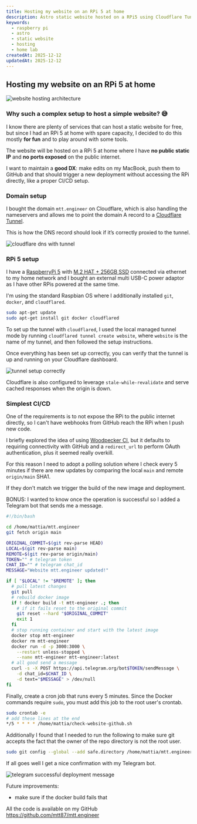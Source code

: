 ```yaml
---
title: Hosting my website on an RPi 5 at home
description: Astro static website hosted on a RPi5 using Cloudflare Tunnel.
keywords:
  - raspberry pi
  - astro
  - static website
  - hosting
  - home lab
createdAt: 2025-12-12
updatedAt: 2025-12-12
---
```


## Hosting my website on an RPi 5 at home

<img alt="website hosting architecture" src="/images/website_hosting_rpi.png" />

### Why such a complex setup to host a simple website? 😅

I know there are plenty of services that can host a static website for free, but since I had an RPi 5 at home with spare capacity, I decided to do this mostly **for fun** and to play around with some tools.

The website will be hosted on a RPi 5 at home where I have **no public static IP** and **no ports exposed** on the public internet.

I want to maintain a **good DX**: make edits on my MacBook, push them to GitHub and that should trigger a new deployment without accessing the RPi directly, like a proper CI/CD setup.

### Domain setup

I bought the domain `mtt.engineer` on Cloudflare, which is also handling the nameservers and allows me to point the domain A record to a [Cloudflare Tunnel](https://developers.cloudflare.com/cloudflare-one/connections/connect-networks/).

This is how the DNS record should look if it’s correctly proxied to the tunnel.

<img alt="cloudflare dns with tunnel" src="/images/cloudflare_dns_tunnel.png" />

### RPi 5 setup

I have a [RaspberryPi 5](https://www.raspberrypi.com/products/raspberry-pi-5/) with [M.2 HAT + 256GB SSD](https://www.raspberrypi.com/products/ssd-kit/) connected via ethernet to my home network and I bought an external multi USB-C power adaptor as I have other RPis powered at the same time.

I'm using the standard Raspbian OS where I additionally installed `git`, `docker`, and `cloudflared`.

```sh
sudo apt-get update
sudo apt-get install git docker cloudflared
```

To set up the tunnel with `cloudflared`, I used the local managed tunnel mode by running `cloudflared tunnel create website`, where `website` is the name of my tunnel, and then followed the setup instructions.

Once everything has been set up correctly, you can verify that the tunnel is up and running on your Cloudflare dashboard.

<img alt="tunnel setup correctly" src="/images/tunnel_setup_correctly.png" />

Cloudflare is also configured to leverage `stale-while-revalidate` and serve cached responses when the origin is down.

### Simplest CI/CD

One of the requirements is to not expose the RPi to the public internet directly, so I can't have webhooks from GitHub reach the RPi when I push new code.

I briefly explored the idea of using [Woodpecker CI](https://woodpecker-ci.org), but it defaults to requiring connectivity with GitHub and a `redirect_url` to perform OAuth authentication, plus it seemed really overkill.

For this reason I need to adopt a polling solution where I check every 5 minutes if there are new updates by comparing the local `main` and remote `origin/main` SHA1.

If they don't match we trigger the build of the new image and deployment.

BONUS: I wanted to know once the operation is successful so I added a Telegram bot that sends me a message.

```bash
#!/bin/bash

cd /home/mattia/mtt.engineer
git fetch origin main

ORIGINAL_COMMIT=$(git rev-parse HEAD)
LOCAL=$(git rev-parse main)
REMOTE=$(git rev-parse origin/main)
TOKEN="" # telegram token
CHAT_ID="" # telegram chat_id
MESSAGE="Website mtt.engineer updated!"

if [ "$LOCAL" != "$REMOTE" ]; then
  # pull latest changes
  git pull
  # rebuild docker image
  if ! docker build -t mtt-engineer .; then
    # if it fails reset to the original commit
    git reset --hard "$ORIGINAL_COMMIT"
    exit 1
  fi
  # stop running container and start with the latest image
  docker stop mtt-engineer
  docker rm mtt-engineer
  docker run -d -p 3000:3000 \
    --restart unless-stopped \
    --name mtt-engineer mtt-engineer:latest
  # all good send a message
  curl -s -X POST https://api.telegram.org/bot$TOKEN/sendMessage \
    -d chat_id=$CHAT_ID \
    -d text="$MESSAGE" > /dev/null
fi
```

Finally, create a cron job that runs every 5 minutes. Since the Docker commands require `sudo`, you must add this job to the root user's crontab.

```sh
sudo crontab -e
# add these lines at the end
*/5 * * * * /home/mattia/check-website-github.sh
```

Additionally I found that I needed to run the following to make sure git accepts the fact that the owner of the repo directory is not the root user.

```sh
sudo git config --global --add safe.directory /home/mattia/mtt.engineer
```

If all goes well I get a nice confirmation with my Telegram bot.

<img alt="telegram successful deployment message" src="/images/telegram_bot_success.png" />

Future improvements:

- make sure if the docker build fails that

All the code is available on my GitHub https://github.com/mtt87/mtt.engineer
